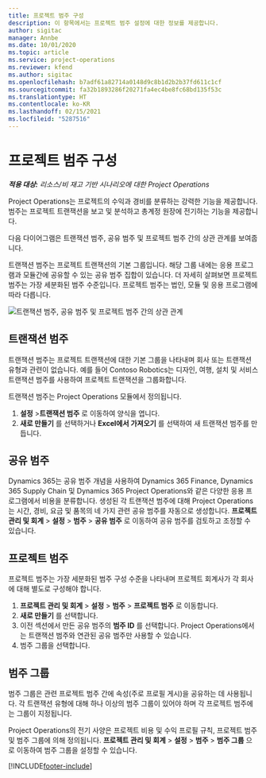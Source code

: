 ```yaml
---
title: 프로젝트 범주 구성
description: 이 항목에서는 프로젝트 범주 설정에 대한 정보를 제공합니다.
author: sigitac
manager: Annbe
ms.date: 10/01/2020
ms.topic: article
ms.service: project-operations
ms.reviewer: kfend
ms.author: sigitac
ms.openlocfilehash: b7adf61a82714a0148d9c8b1d2b2b37fd611c1cf
ms.sourcegitcommit: fa32b1893286f20271fa4ec4be8fc68bd135f53c
ms.translationtype: HT
ms.contentlocale: ko-KR
ms.lasthandoff: 02/15/2021
ms.locfileid: "5287516"
---
```

# <a name="configure-project-categories"></a>프로젝트 범주 구성

_**적용 대상:** 리소스/비 재고 기반 시나리오에 대한 Project Operations_

Project Operations는 프로젝트의 수익과 경비를 분류하는 강력한 기능을 제공합니다. 범주는 프로젝트 트랜잭션을 보고 및 분석하고 총계정 원장에 전기하는 기능을 제공합니다.

다음 다이어그램은 트랜잭션 범주, 공유 범주 및 프로젝트 범주 간의 상관 관계를 보여줍니다. 

트랜잭션 범주는 프로젝트 트랜잭션의 기본 그룹입니다. 해당 그룹 내에는 응용 프로그램과 모듈간에 공유할 수 있는 공유 범주 집합이 있습니다. 더 자세히 살펴보면 프로젝트 범주는 가장 세분화된 범주 수준입니다. 프로젝트 범주는 법인, 모듈 및 응용 프로그램에 따라 다릅니다.

![트랜잭션 범주, 공유 범주 및 프로젝트 범주 간의 상관 관계](media/project-categories.png)

## <a name="transaction-categories"></a>트랜잭션 범주

트랜잭션 범주는 프로젝트 트랜잭션에 대한 기본 그룹을 나타내며 회사 또는 트랜잭션 유형과 관련이 없습니다. 예를 들어 Contoso Robotics는 디자인, 여행, 설치 및 서비스 트랜잭션 범주를 사용하여 프로젝트 트랜잭션을 그룹화합니다.

트랜잭션 범주는 Project Operations 모듈에서 정의됩니다. 
1. **설정** \>**트랜잭션 범주** 로 이동하여 양식을 엽니다. 
2. **새로 만들기** 를 선택하거나 **Excel에서 가져오기** 를 선택하여 새 트랜잭션 범주를 만듭니다.

## <a name="shared-categories"></a>공유 범주

Dynamics 365는 공유 범주 개념을 사용하여 Dynamics 365 Finance, Dynamics 365 Supply Chain 및 Dynamics 365 Project Operations와 같은 다양한 응용 프로그램에서 비용을 분류합니다. 생성된 각 트랜잭션 범주에 대해 Project Operations는 시간, 경비, 요금 및 품목의 네 가지 관련 공유 범주를 자동으로 생성합니다. **프로젝트 관리 및 회계** \> **설정** \> **범주** \> **공유 범주** 로 이동하여 공유 범주를 검토하고 조정할 수 있습니다.

## <a name="project-categories"></a>프로젝트 범주

프로젝트 범주는 가장 세분화된 범주 구성 수준을 나타내며 프로젝트 회계사가 각 회사에 대해 별도로 구성해야 합니다.

1. **프로젝트 관리 및 회계** \> **설정** \> **범주** \> **프로젝트 범주** 로 이동합니다.
2. **새로 만들기** 를 선택합니다.
3. 이전 섹션에서 만든 공유 범주의 **범주 ID** 를 선택합니다. Project Operations에서는 트랜잭션 범주와 연관된 공유 범주만 사용할 수 있습니다.
4. 범주 그룹을 선택합니다.

## <a name="category-groups"></a>범주 그룹

범주 그룹은 관련 프로젝트 범주 간에 속성(주로 프로필 게시)을 공유하는 데 사용됩니다. 각 트랜잭션 유형에 대해 하나 이상의 범주 그룹이 있어야 하며 각 프로젝트 범주에는 그룹이 지정됩니다.

Project Operations의 전기 사양은 프로젝트 비용 및 수익 프로필 규칙, 프로젝트 범주 및 범주 그룹에 의해 정의됩니다. **프로젝트 관리 및 회계** \> **설정** \> **범주** \> **범주 그룹** 으로 이동하여 범주 그룹을 설정할 수 있습니다.


[!INCLUDE[footer-include](../includes/footer-banner.md)]